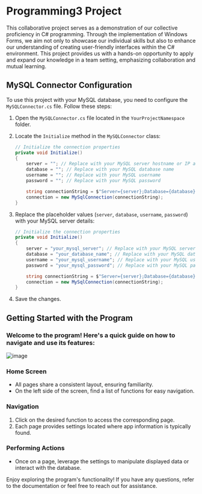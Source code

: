 # Programming3 Project


This collaborative project serves as a demonstration of our collective proficiency in C# programming. Through the implementation of Windows Forms, we aim not only to showcase our individual skills but also to enhance our understanding of creating user-friendly interfaces within the C# environment. This project provides us with a hands-on opportunity to apply and expand our knowledge in a team setting, emphasizing collaboration and mutual learning.

## MySQL Connector Configuration

To use this project with your MySQL database, you need to configure the `MySQLConnector.cs` file. Follow these steps:

1. Open the `MySQLConnector.cs` file located in the `YourProjectNamespace` folder.

2. Locate the `Initialize` method in the `MySQLConnector` class:

    ```csharp
    // Initialize the connection properties
    private void Initialize()
    {
        server = ""; // Replace with your MySQL server hostname or IP address
        database = ""; // Replace with your MySQL database name
        username = ""; // Replace with your MySQL username
        password = ""; // Replace with your MySQL password

        string connectionString = $"Server={server};Database={database};Uid={username};Pwd={password};";
        connection = new MySqlConnection(connectionString);
    }
    ```

3. Replace the placeholder values (`server`, `database`, `username`, `password`) with your MySQL server details:

    ```csharp
    // Initialize the connection properties
    private void Initialize()
    {
        server = "your_mysql_server"; // Replace with your MySQL server hostname or IP address
        database = "your_database_name"; // Replace with your MySQL database name
        username = "your_mysql_username"; // Replace with your MySQL username
        password = "your_mysql_password"; // Replace with your MySQL password

        string connectionString = $"Server={server};Database={database};Uid={username};Pwd={password};";
        connection = new MySqlConnection(connectionString);
    }
    ```

4. Save the changes.

## Getting Started with the Program

### Welcome to the program! Here's a quick guide on how to navigate and use its features:

![image](https://github.com/orionysj/programming3/assets/56135061/6a18b36a-9633-4a6b-9fe3-b752032963b7)


### Home Screen
- All pages share a consistent layout, ensuring familiarity.
- On the left side of the screen, find a list of functions for easy navigation.

### Navigation
1. Click on the desired function to access the corresponding page.
2. Each page provides settings located where app information is typically found.
  
### Performing Actions
- Once on a page, leverage the settings to manipulate displayed data or interact with the database.
  
Enjoy exploring the program's functionality! If you have any questions, refer to the documentation or feel free to reach out for assistance.

